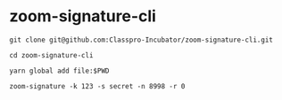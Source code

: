 # zoom-signature-cli

`git clone git@github.com:Classpro-Incubator/zoom-signature-cli.git`

`cd zoom-signature-cli`

`yarn global add file:$PWD` 

`zoom-signature -k 123 -s secret -n 8998 -r 0`